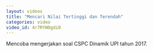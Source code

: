 ```yaml
---
layout: videos
title: "Mencari Nilai Tertinggi dan Terendah"
categories: video
video_id: 4r7RYWOgdi0
---
```

Mencoba mengerjakan soal CSPC Dinamik UPI tahun 2017.